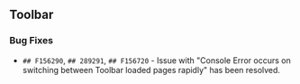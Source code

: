 ##  Toolbar

###    Bug Fixes

- `## F156290`, `## 289291`, `## F156720` - Issue with "Console Error occurs on switching between Toolbar loaded pages rapidly" has been resolved.

